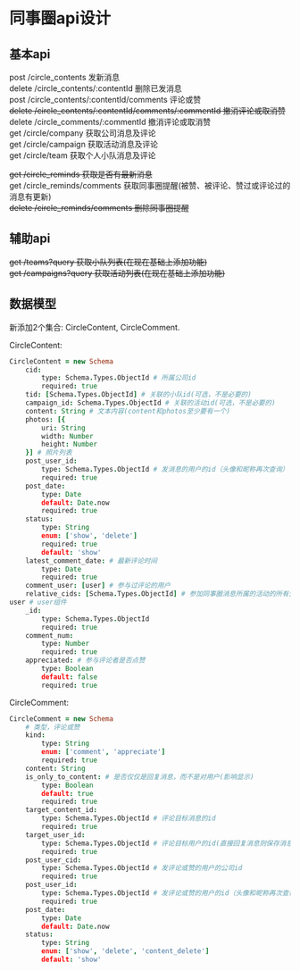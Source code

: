 # 同事圈api设计
## 基本api
post /circle_contents 发新消息  
delete /circle_contents/:contentId 删除已发消息  
post /circle_contents/:contentId/comments 评论或赞  
~~delete /circle_contents/:contentId/comments/:commentId 撤消评论或取消赞~~  
delete /circle_comments/:commentId 撤消评论或取消赞  
get /circle/company 获取公司消息及评论  
get /circle/campaign 获取活动消息及评论  
get /circle/team 获取个人小队消息及评论  

~~get /circle_reminds 获取是否有最新消息~~  
get /circle_reminds/comments 获取同事圈提醒(被赞、被评论、赞过或评论过的消息有更新)  
~~delete /circle_reminds/comments 删除同事圈提醒~~  

## 辅助api
~~get /teams?query 获取小队列表(在现在基础上添加功能)~~  
~~get /campaigns?query 获取活动列表(在现在基础上添加功能)~~  

## 数据模型
新添加2个集合: CircleContent, CircleComment.

CircleContent:
```coffeescript
CircleContent = new Schema
    cid:
        type: Schema.Types.ObjectId # 所属公司id
        required: true
    tid: [Schema.Types.ObjectId] # 关联的小队id(可选，不是必要的)
    campaign_id: Schema.Types.ObjectId # 关联的活动id(可选，不是必要的)
    content: String # 文本内容(content和photos至少要有一个)
    photos: [{
        uri: String
        width: Number
        height: Number
    }] # 照片列表
    post_user_id:
        type: Schema.Types.ObjectId # 发消息的用户的id（头像和昵称再次查询）
        required: true
    post_date:
        type: Date
        default: Date.now
        required: true
    status:
        type: String
        enum: ['show', 'delete']
        required: true
        default: 'show'
    latest_comment_date: # 最新评论时间
        type: Date
        required: true
    comment_user: [user] # 参与过评论的用户
    relative_cids: [Schema.Types.ObjectId] # 参加同事圈消息所属的活动的所有公司id
user # user组件
    _id: 
        type: Schema.Types.ObjectId
        required: true
    comment_num:
        type: Number
        required: true
    appreciated: # 参与评论者是否点赞
        type: Boolean
        default: false
        required: true
```

CircleComment:
```coffeescript
CircleComment = new Schema
    # 类型，评论或赞
    kind:
        type: String
        enum: ['comment', 'appreciate']
        required: true
    content: String
    is_only_to_content: # 是否仅仅是回复消息，而不是对用户(影响显示)
        type: Boolean
        default: true
        required: true
    target_content_id:
        type: Schema.Types.ObjectId # 评论目标消息的id
        required: true
    target_user_id:
        type: Schema.Types.ObjectId # 评论目标用户的id(直接回复消息则保存消息发布者的id)
        required: true
    post_user_cid:
        type: Schema.Types.ObjectId # 发评论或赞的用户的公司id
        required: true
    post_user_id:
        type: Schema.Types.ObjectId # 发评论或赞的用户的id（头像和昵称再次查询）
        required: true
    post_date:
        type: Date
        default: Date.now
    status:
        type: String
        enum: ['show', 'delete', 'content_delete']
        default: 'show'
```

